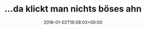 ---
retweeted: false
source: <a href="https://about.twitter.com/products/tweetdeck" rel="nofollow">TweetDeck</a>
entities:
  user_mentions: []
  urls: []
  symbols: []
  media:
  - expanded_url: https://twitter.com/bascht/status/948224376264151040/photo/1
    indices:
    - '69'
    - '92'
    url: https://t.co/V4kpNvnwBZ
    media_url: http://pbs.twimg.com/media/DSjFB0fW0AAt1ao.jpg
    id_str: '948224356622192640'
    id: '948224356622192640'
    media_url_https: https://pbs.twimg.com/media/DSjFB0fW0AAt1ao.jpg
    sizes:
      small:
        w: '574'
        h: '132'
        resize: fit
      medium:
        w: '574'
        h: '132'
        resize: fit
      large:
        w: '574'
        h: '132'
        resize: fit
      thumb:
        w: '132'
        h: '132'
        resize: crop
    type: photo
    display_url: pic.twitter.com/V4kpNvnwBZ
  hashtags: []
display_text_range:
- '0'
- '92'
favorite_count: '0'
id_str: '948224376264151040'
truncated: false
retweet_count: '0'
id: '948224376264151040'
possibly_sensitive: false
created_at: Tue Jan 02 16:08:03 +0000 2018
favorited: false
full_text: "…da klickt man nichts böses ahnend in den Emacs Einstellungen herum…"
lang: de
extended_entities:
  media:
  - expanded_url: https://twitter.com/bascht/status/948224376264151040/photo/1
    indices:
    - '69'
    - '92'
    url: https://t.co/V4kpNvnwBZ
    media_url: http://pbs.twimg.com/media/DSjFB0fW0AAt1ao.jpg
    id_str: '948224356622192640'
    id: '948224356622192640'
    media_url_https: https://pbs.twimg.com/media/DSjFB0fW0AAt1ao.jpg
    sizes:
      small:
        w: '574'
        h: '132'
        resize: fit
      medium:
        w: '574'
        h: '132'
        resize: fit
      large:
        w: '574'
        h: '132'
        resize: fit
      thumb:
        w: '132'
        h: '132'
        resize: crop
    type: photo
    display_url: pic.twitter.com/V4kpNvnwBZ
tags:
- pesos:twitter
date: '2018-01-02T16:08:03+00:00'
src: https://twitter.com/bascht/status/948224376264151040
original_url: https://twitter.com/bascht/status/948224376264151040
type: twitter_tweet
media_url: https://img.bascht.com/twitter/pbs.twimg.com/media/DSjFB0fW0AAt1ao.jpg
text: "…da klickt man nichts böses ahnend in den Emacs Einstellungen herum…"
title: "…da klickt man nichts böses ahn"

---